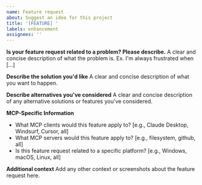 ```yaml
---
name: Feature request
about: Suggest an idea for this project
title: '[FEATURE] '
labels: enhancement
assignees: ''
---
```


**Is your feature request related to a problem? Please describe.**
A clear and concise description of what the problem is. Ex. I'm always frustrated when [...]

**Describe the solution you'd like**
A clear and concise description of what you want to happen.

**Describe alternatives you've considered**
A clear and concise description of any alternative solutions or features you've considered.

**MCP-Specific Information**
- What MCP clients would this feature apply to? [e.g., Claude Desktop, Windsurf, Cursor, all]
- What MCP servers would this feature apply to? [e.g., filesystem, github, all]
- Is this feature request related to a specific platform? [e.g., Windows, macOS, Linux, all]

**Additional context**
Add any other context or screenshots about the feature request here.
